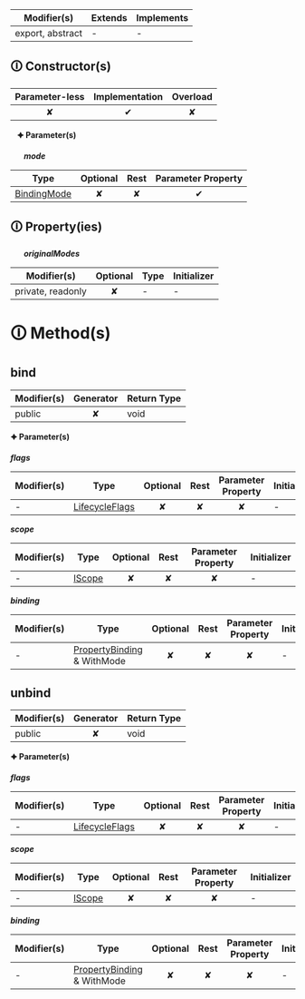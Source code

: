 | Modifier(s)                            | Extends                      | Implements                                    |
|----------------------------------------|------------------------------|-----------------------------------------------|
| export, abstract | - | - |

## &#128712; Constructor(s)

| Parameter-less                         | Implementation                          | Overload                          |
|:--------------------------------------:|:---------------------------------------:|:---------------------------------:|
| ✘ | ✔ | ✘ |

&nbsp;&nbsp; **&#128966; Parameter(s)**

&nbsp;&nbsp;&nbsp;&nbsp;&nbsp; _**mode**_

| Type                        | Optional                           | Rest                          | Parameter Property                          |
|-----------------------------|:----------------------------------:|:-----------------------------:|:-------------------------------------------:|
| [BindingMode](https://hamedfathi.gitbook.io/aurelia-2-doc-api/runtime/enum/flags/bindingmode) | ✘  | ✘ | ✔ |

## &#128712; Property(ies)

&nbsp;&nbsp;&nbsp;&nbsp;&nbsp; _**originalModes**_

| Modifier(s)                               | Optional                           | Type                        | Initializer                       |
|-------------------------------------------|:----------------------------------:|-----------------------------|-----------------------------------|
| private, readonly | ✘ | - | - |

# &#128712; Method(s)

## bind

| Modifier(s)                              | Generator                          | Return Type                       |
|------------------------------------------|:----------------------------------:|-----------------------------------|
| public | ✘ | void |

**&#128966; Parameter(s)**

_**flags**_

| Modifier(s)                              | Type                        | Optional                           | Rest                          | Parameter Property                          | Initializer                       |
|------------------------------------------|-----------------------------|:----------------------------------:|:-----------------------------:|:-------------------------------------------:|-----------------------------------|
| - | [LifecycleFlags](https://hamedfathi.gitbook.io/aurelia-2-doc-api/runtime/enum/flags/lifecycleflags) | ✘  | ✘ | ✘ | - |

_**scope**_

| Modifier(s)                              | Type                        | Optional                           | Rest                          | Parameter Property                          | Initializer                       |
|------------------------------------------|-----------------------------|:----------------------------------:|:-----------------------------:|:-------------------------------------------:|-----------------------------------|
| - | [IScope](https://hamedfathi.gitbook.io/aurelia-2-doc-api/runtime/interface/observation/iscope) | ✘  | ✘ | ✘ | - |

_**binding**_

| Modifier(s)                              | Type                        | Optional                           | Rest                          | Parameter Property                          | Initializer                       |
|------------------------------------------|-----------------------------|:----------------------------------:|:-----------------------------:|:-------------------------------------------:|-----------------------------------|
| - | [PropertyBinding](https://hamedfathi.gitbook.io/aurelia-2-doc-api/runtime/binding/interface/property-binding/propertybinding) & WithMode | ✘  | ✘ | ✘ | - |

## unbind

| Modifier(s)                              | Generator                          | Return Type                       |
|------------------------------------------|:----------------------------------:|-----------------------------------|
| public | ✘ | void |

**&#128966; Parameter(s)**

_**flags**_

| Modifier(s)                              | Type                        | Optional                           | Rest                          | Parameter Property                          | Initializer                       |
|------------------------------------------|-----------------------------|:----------------------------------:|:-----------------------------:|:-------------------------------------------:|-----------------------------------|
| - | [LifecycleFlags](https://hamedfathi.gitbook.io/aurelia-2-doc-api/runtime/enum/flags/lifecycleflags) | ✘  | ✘ | ✘ | - |

_**scope**_

| Modifier(s)                              | Type                        | Optional                           | Rest                          | Parameter Property                          | Initializer                       |
|------------------------------------------|-----------------------------|:----------------------------------:|:-----------------------------:|:-------------------------------------------:|-----------------------------------|
| - | [IScope](https://hamedfathi.gitbook.io/aurelia-2-doc-api/runtime/interface/observation/iscope) | ✘  | ✘ | ✘ | - |

_**binding**_

| Modifier(s)                              | Type                        | Optional                           | Rest                          | Parameter Property                          | Initializer                       |
|------------------------------------------|-----------------------------|:----------------------------------:|:-----------------------------:|:-------------------------------------------:|-----------------------------------|
| - | [PropertyBinding](https://hamedfathi.gitbook.io/aurelia-2-doc-api/runtime/binding/interface/property-binding/propertybinding) & WithMode | ✘  | ✘ | ✘ | - |